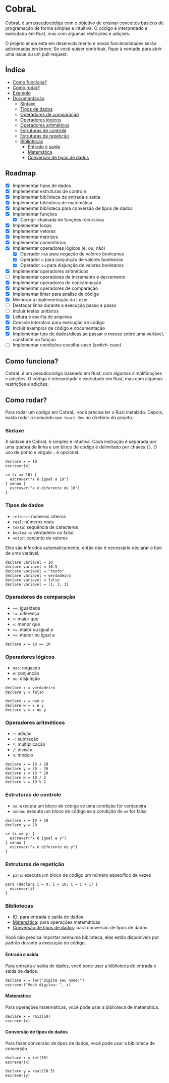 # CobraL

CobraL é um [pseudocódigo](https://pt.wikipedia.org/wiki/Pseudoc%C3%B3digo) com o objetivo de ensinar conceitos básicos de programação de forma simples e intuitiva. O código é interpretado e executado em Rust, mas com algumas restrições e adições.

O projeto ainda está em desenvolvimento e novas funcionalidades serão adicionadas em breve. Se você quiser contribuir, fique à vontade para abrir uma issue ou um pull request.

## Índice

- [Como funciona?](#como-funciona)
- [Como rodar?](#como-rodar)
- [Exemplo](#exemplo)
- [Documentação](#documentação)
  - [Sintaxe](#sintaxe)
  - [Tipos de dados](#tipos-de-dados)
  - [Operadores de comparação](#operadores-de-comparação)
  - [Operadores lógicos](#operadores-lógicos)
  - [Operadores aritméticos](#operadores-aritméticos)
  - [Estruturas de controle](#estruturas-de-controle)
  - [Estruturas de repetição](#estruturas-de-repetição)
  - [Bibliotecas](#bibliotecas)
    - [Entrada e saída](#entrada-e-saída)
    - [Matemática](#matemática)
    - [Conversão de tipos de dados](#conversão-de-tipos-de-dados)

## Roadmap

- [x] Implementar tipos de dados
- [x] Implementar estruturas de controle
- [x] Implementar biblioteca de entrada e saída
- [x] Implementar biblioteca de matemática
- [x] Implementar biblioteca para conversão de tipos de dados
- [x] Implementar funções
  - [x] Corrigir chamada de funções recursivas
- [x] Implementar loops
- [x] Implementar vetores
- [x] Implementar matrizes
- [x] Implementar comentários
- [x] Implementar operadores lógicos (e, ou, não)
  - [x] Operador `nao` para negação de valores booleanos
  - [x] Operador `e` para conjunção de valores booleanos
  - [x] Operador `ou` para disjunção de valores booleanos
- [x] Implementar operadores aritméticos
- [ ] Implementar operadores de incremento e decremento
- [x] Implementar operadores de concatenação
- [x] Implementar operadores de comparação
- [x] Implementar linter para análise de código
- [x] Melhorar a implementação do Lezer
- [ ] Destacar linha durante a execução passo a passo
- [ ] Incluir testes unitários
- [x] Leitura e escrita de arquivos
- [x] Console interativo para execução de código
- [x] Incluir exemplos de código e documentação
- [x] Implementar tipo de dados/dicas ao passar o mouse sobre uma variável, constante ou função
- [ ] Implementar condições escolha-caso (switch-case)

## Como funciona?

CobraL é um pseudocódigo baseado em Rust, com algumas simplificações e adições. O código é interpretado e executado em Rust, mas com algumas restrições e adições.

## Como rodar?

Para rodar um código em CobraL, você precisa ter o Rust instalado. Depois, basta rodar o comando `npm tauri dev` no diretório do projeto.

### Sintaxe

A sintaxe de CobraL é simples e intuitiva. Cada instrução é separada por uma quebra de linha e um bloco de código é delimitado por chaves `{}`.
O uso de ponto e vírgula `;` é opcional.

```cobral
declare x = 10
escrever(x)

se (x == 10) {
  escrever("x é igual a 10")
} senao {
  escrever("x é diferente de 10")
}
```

### Tipos de dados

- `inteiro`: números inteiros
- `real`: números reais
- `texto`: sequência de caracteres
- `booleano`: verdadeiro ou falso
- `vetor`: conjunto de valores

Eles são inferidos automaticamente, então não é necessário declarar o tipo de uma variável.

```cobral
declare variavel = 10
declare variavel = 10.5
declare variavel = "texto"
declare variavel = verdadeiro
declare variavel = falso
declare variavel = [1, 2, 3]
```

### Operadores de comparação

- `==`: igualdade
- `!=`: diferença
- `>`: maior que
- `<`: menor que
- `>=`: maior ou igual a
- `<=`: menor ou igual a

```cobral
declare x = 10 == 10
```

### Operadores lógicos

- `nao`: negação
- `e`: conjunção
- `ou`: disjunção

```cobral
declare x = verdadeiro
declare y = falso

declare z = nao x
declare w = x e y
declare v = x ou y
```

### Operadores aritméticos

- `+`: adição
- `-`: subtração
- `*`: multiplicação
- `/`: divisão
- `%`: módulo

```cobral
declare x = 10 + 10
declare y = 20 - 10
declare z = 10 * 10
declare w = 10 / 2
declare v = 10 % 2
```

### Estruturas de controle

- `se`: executa um bloco de código se uma condição for verdadeira
- `senao`: executa um bloco de código se a condição do `se` for falsa

```cobral
declare x = 10 + 10
declare y = 20

se (x == y) {
  escrever("x é igual a y")
} senao {
  escrever("x é diferente de y")
}
```

### Estruturas de repetição

- `para`: executa um bloco de código um número específico de vezes

```cobral
para (declare i = 0; i < 10; i = i + 1) {
  escrever(i)
}
```

### Bibliotecas

- [IO](#entrada-e-saída): para entrada e saída de dados
- [Matemática](#matemática): para operações matemáticas
- [Conversão de tipos de dados](#conversão-de-tipos-de-dados): para conversão de tipos de dados

Você não precisa importar nenhuma biblioteca, elas estão disponíveis por padrão durante a execução do código.

#### Entrada e saída

Para entrada e saída de dados, você pode usar a biblioteca de entrada e saída de dados.

```cobral
declare x = ler("Digite seu nome:")
escrever("Você digitou: ", x)
```

#### Matemática

Para operações matemáticas, você pode usar a biblioteca de matemática.

```cobral
declare x = raiz(50)
escrever(x)
```

#### Conversão de tipos de dados

Para fazer conversão de tipos de dados, você pode usar a biblioteca de conversão.

```cobral
declare x = int(10)
escrever(x)

declare y = real(10.5)
escrever(y)
```
